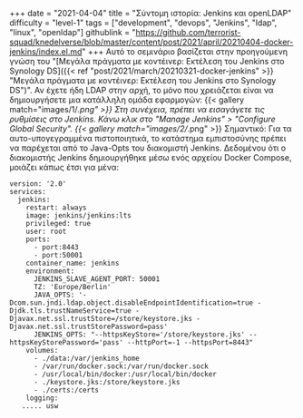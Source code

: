 +++
date = "2021-04-04"
title = "Σύντομη ιστορία: Jenkins και openLDAP"
difficulty = "level-1"
tags = ["development", "devops", "Jenkins", "ldap", "linux", "openldap"]
githublink = "https://github.com/terrorist-squad/knedelverse/blob/master/content/post/2021/april/20210404-docker-jenkins/index.el.md"
+++
Αυτό το σεμινάριο βασίζεται στην προηγούμενη γνώση του "[Μεγάλα πράγματα με κοντέινερ: Εκτέλεση του Jenkins στο Synology DS]({{< ref "post/2021/march/20210321-docker-jenkins" >}} "Μεγάλα πράγματα με κοντέινερ: Εκτέλεση του Jenkins στο Synology DS")". Αν έχετε ήδη LDAP στην αρχή, το μόνο που χρειάζεται είναι να δημιουργήσετε μια κατάλληλη ομάδα εφαρμογών:
{{< gallery match="images/1/*.png" >}}
Στη συνέχεια, πρέπει να εισαγάγετε τις ρυθμίσεις στο Jenkins. Κάνω κλικ στο "Manage Jenkins" > "Configure Global Security".
{{< gallery match="images/2/*.png" >}}
Σημαντικό: Για τα αυτο-υπογεγραμμένα πιστοποιητικά, το κατάστημα εμπιστοσύνης πρέπει να παρέχεται από το Java-Opts του διακομιστή Jenkins. Δεδομένου ότι ο διακομιστής Jenkins δημιουργήθηκε μέσω ενός αρχείου Docker Compose, μοιάζει κάπως έτσι για μένα:
```
version: '2.0'
services:
  jenkins:
    restart: always
    image: jenkins/jenkins:lts
    privileged: true
    user: root
    ports:
      - port:8443
      - port:50001
    container_name: jenkins
    environment:
      JENKINS_SLAVE_AGENT_PORT: 50001
      TZ: 'Europe/Berlin'
      JAVA_OPTS: '-Dcom.sun.jndi.ldap.object.disableEndpointIdentification=true -Djdk.tls.trustNameService=true -Djavax.net.ssl.trustStore=/store/keystore.jks -Djavax.net.ssl.trustStorePassword=pass'
      JENKINS_OPTS: "--httpsKeyStore='/store/keystore.jks' --httpsKeyStorePassword='pass' --httpPort=-1 --httpsPort=8443"
    volumes:
      - ./data:/var/jenkins_home
      - /var/run/docker.sock:/var/run/docker.sock
      - /usr/local/bin/docker:/usr/local/bin/docker
      - ./keystore.jks:/store/keystore.jks
      - ./certs:/certs
    logging:
   ..... usw

   ```